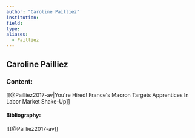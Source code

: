 ```yaml
---
author: "Caroline Pailliez"
institution:
field:
type:
aliases:
  - Pailliez
---
```


## Caroline Pailliez

### Content:
[[@Pailliez2017-av|You're Hired! France's Macron Targets Apprentices In Labor Market Shake-Up]]

#### Bibliography:

![[@Pailliez2017-av]]
